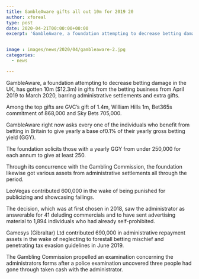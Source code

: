 ```yaml
---
title: GambleAware gifts all out 10m for 2019 20
author: xforeal 
type: post
date: 2020-04-21T00:00:00+00:00
excerpt: 'GambleAware, a foundation attempting to decrease betting damage in the UK, has gotten 10m ($12 '


image : images/news/2020/04/gambleaware-2.jpg
categories:
  - news

---
```

GambleAware, a foundation attempting to decrease betting damage in the UK, has gotten 10m ($12.3m) in gifts from the betting business from April 2019 to March 2020, barring administrative settlements and extra gifts. 

Among the top gifts are GVC&#8217;s gift of 1.4m, William Hills 1m, Bet365s commitment of 868,000 and Sky Bets 705,000. 

GambleAware right now asks every one of the individuals who benefit from betting in Britain to give yearly a base of0.1&percnt; of their yearly gross betting yield (GGY). 

The foundation solicits those with a yearly GGY from under 250,000 for each annum to give at least 250. 

Through its concurrence with the Gambling Commission, the foundation likewise got various assets from administrative settlements all through the period. 

LeoVegas contributed 600,000 in the wake of being punished for publicizing and showcasing failings. 

The decision, which was at first chosen in 2018, saw the administrator as answerable for 41 deluding commercials and to have sent advertising material to 1,894 individuals who had already self-prohibited. 

Gamesys (Gibraltar) Ltd contributed 690,000 in administrative repayment assets in the wake of neglecting to forestall betting mischief and penetrating tax evasion guidelines in June 2019. 

The Gambling Commission propelled an examination concerning the administrators forms after a police examination uncovered three people had gone through taken cash with the administrator.